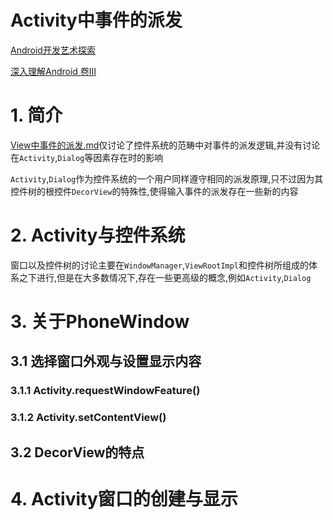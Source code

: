 # Activity中事件的派发

[Android开发艺术探索]()

[深入理解Android 卷III]()

# 1. 简介

[View中事件的派发.md]()仅讨论了控件系统的范畴中对事件的派发逻辑,并没有讨论在`Activity`,`Dialog`等因素存在时的影响

`Activity`,`Dialog`作为控件系统的一个用户同样遵守相同的派发原理,只不过因为其控件树的根控件`DecorView`的特殊性,使得输入事件的派发存在一些新的内容

# 2. Activity与控件系统

窗口以及控件树的讨论主要在`WindowManager`,`ViewRootImpl`和控件树所组成的体系之下进行,但是在大多数情况下,存在一些更高级的概念,例如`Activity`,`Dialog`

# 3. 关于PhoneWindow




## 3.1 选择窗口外观与设置显示内容

### 3.1.1 Activity.requestWindowFeature()

### 3.1.2 Activity.setContentView()

## 3.2 DecorView的特点

# 4. Activity窗口的创建与显示

